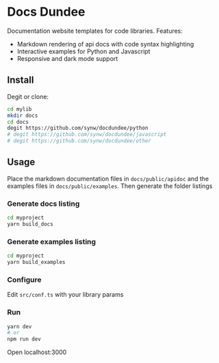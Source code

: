 # Docs Dundee

Documentation website templates for code libraries. Features:

 - Markdown rendering of api docs with code syntax highlighting
 - Interactive examples for Python and Javascript
 - Responsive and dark mode support

 ## Install

Degit or clone:

 ```bash
cd mylib
mkdir docs
cd docs
degit https://github.com/synw/docdundee/python
# degit https://github.com/synw/docdundee/javascript
# degit https://github.com/synw/docdundee/other
 ```

## Usage

Place the markdown documentation files in `docs/public/apidoc` and the examples files
in `docs/public/examples`. Then generate the folder listings

### Generate docs listing

```bash
cd myproject
yarn build_docs
```

### Generate examples listing

```bash
cd myproject
yarn build_examples
```

### Configure

Edit `src/conf.ts` with your library params

### Run

```bash
yarn dev
# or
npm run dev
```

Open localhost:3000

